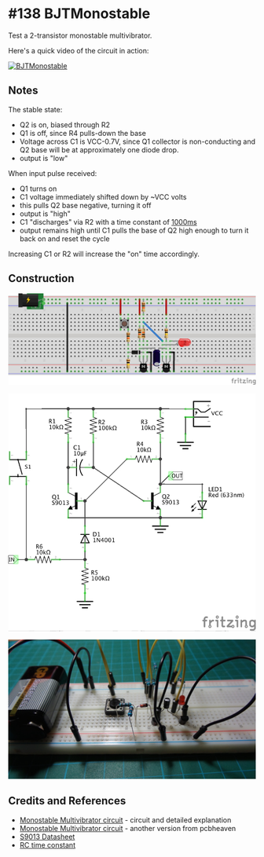 # #138 BJTMonostable

Test a 2-transistor monostable multivibrator.

Here's a quick video of the circuit in action:

[![BJTMonostable](http://img.youtube.com/vi/UpARBfVGHoU/0.jpg)](http://www.youtube.com/watch?v=UpARBfVGHoU)

## Notes

The stable state:
* Q2 is on, biased through R2
* Q1 is off, since R4 pulls-down the base
* Voltage across C1 is VCC-0.7V, since Q1 collector is non-conducting and Q2 base will be at approximately one diode drop.
* output is "low"

When input pulse received:
* Q1 turns on
* C1 voltage immediately shifted down by ~VCC volts
* this pulls Q2 base negative, turning it off
* output is "high"
* C1 "discharges" via R2 with a time constant of [1000ms](http://www.wolframalpha.com/input/?i=100k%CE%A9*10%C2%B5F)
* output remains high until C1 pulls the base of Q2 high enough to turn it back on and reset the cycle

Increasing C1 or R2 will increase the "on" time accordingly.

## Construction

![Breadboard](./assets/BJTMonostable_bb.jpg?raw=true)

![The Schematic](./assets/BJTMonostable_schematic.jpg?raw=true)

![The Build](./assets/BJTMonostable_build.jpg?raw=true)

## Credits and References
* [Monostable Multivibrator circuit](http://www.electronics-tutorials.ws/waveforms/monostable.html) - circuit and detailed explanation
* [Monostable Multivibrator circuit](http://www.pcbheaven.com/userpages/basic_transistor_circuits/) - another version from pcbheaven
* [S9013 Datasheet](http://www.futurlec.com/Transistors/S9013.shtml)
* [RC time constant](http://en.wikipedia.org/wiki/RC_time_constant)
